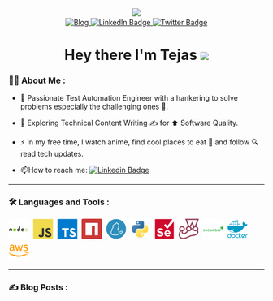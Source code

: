 
<div id="header" align="center">
    <img src="https://tenor.com/view/programmer-gif-19019116.gif" width="400">
    <div id="badges">
        <a href="https://www.linkedin.com/in/tkdeshpande">
            <img src="https://img.shields.io/badge/blog-000?style=for-the-badge&logo=ko-fi&logoColor=white"
                alt="Blog" />
        </a>
        <a href="https://www.linkedin.com/in/tkdeshpande">
            <img src="https://img.shields.io/badge/LinkedIn-blue?style=for-the-badge&logo=linkedin&logoColor=white"
                alt="LinkedIn Badge" />
        </a>
        <a href="https://twitter.com/tejas_deshpande">
            <img src="https://img.shields.io/badge/Twitter-blue?style=for-the-badge&logo=twitter&logoColor=white"
                alt="Twitter Badge" />
        </a>
    </div>
    <h1>
    <!-- <img src="https://komarev.com/ghpvc/?username=tkdeshpande&style=flat-square&color=blue" alt=""/> -->
  Hey there I'm Tejas
    <img src="https://media.giphy.com/media/hvRJCLFzcasrR4ia7z/giphy.gif" width="30px"/>
    </h1>

</div>

### :man_technologist: About Me :

- :rocket: Passionate Test Automation Engineer with a hankering to solve problems especially the challenging ones :star_struck:.
- :seedling: Exploring Technical Content Writing :writing_hand: for :arrow_up: Software Quality.
- :zap: In my free time, I watch anime, find cool places to eat :bento: and follow 🔍 read tech updates.

- :mailbox:How to reach me: [![Linkedin Badge](https://img.shields.io/badge/-tkdeshpande-blue?style=flat&logo=Linkedin&logoColor=white)](https://www.linkedin.com/in/tkdeshpande)

---

### :hammer_and_wrench: Languages and Tools :

  <img src="https://github.com/devicons/devicon/blob/master/icons/nodejs/nodejs-original-wordmark.svg" title="NodeJS" alt="NodeJS" width="40" height="40"/>&nbsp;
  <img src="https://github.com/devicons/devicon/blob/master/icons/javascript/javascript-original.svg" title="JavaScript" alt="JavaScript" width="40" height="40"/>&nbsp;
  <img src="https://github.com/devicons/devicon/blob/master/icons/typescript/typescript-original.svg" title="TypeScript" alt="TypeScript" width="40" height="40"/>&nbsp;
  <img src="https://github.com/devicons/devicon/blob/master/icons/npm/npm-original.svg" title="NPM" alt="NPM" width="40" height="40"/>&nbsp;
  <img src="https://github.com/devicons/devicon/blob/master/icons/yarn/yarn-original.svg" title="Yarn" alt="Yarn" width="40" height="40"/>&nbsp;
  <img src="https://github.com/devicons/devicon/blob/master/icons/python/python-original.svg" title="Python" alt="Python" width="40" height="40"/>&nbsp;
  <img src="https://github.com/devicons/devicon/blob/master/icons/selenium/selenium-original.svg" title="Selenium" alt="Selenium" width="40" height="40"/>&nbsp;
  <img src="https://github.com/devicons/devicon/blob/master/icons/jest/jest-plain.svg" title="Jest" alt="Jest" width="40" height="40"/>&nbsp;
  <img src="https://github.com/devicons/devicon/blob/master/icons/cucumber/cucumber-plain-wordmark.svg" title="Cucumber" alt="Cucumber" width="40" height="40"/>&nbsp;
  <img src="https://github.com/devicons/devicon/blob/master/icons/docker/docker-plain-wordmark.svg" title="Docker" alt="Docker" width="40" height="40"/>&nbsp;
  <img src="https://github.com/devicons/devicon/blob/master/icons/amazonwebservices/amazonwebservices-plain-wordmark.svg" title="AWS" alt="AWS" width="40" height="40"/>&nbsp;

---
### :writing_hand: Blog Posts :
